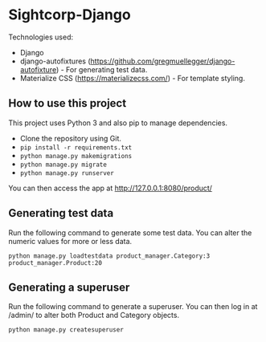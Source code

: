 # Sightcorp-Django

Technologies used:

- Django
- django-autofixtures (https://github.com/gregmuellegger/django-autofixture) - For generating test data.
- Materialize CSS (https://materializecss.com/) - For template styling.

## How to use this project

This project uses Python 3 and also pip to manage dependencies.

- Clone the repository using Git.
- `pip install -r requirements.txt`
- `python manage.py makemigrations`
- `python manage.py migrate`
- `python manage.py runserver`

You can then access the app at http://127.0.0.1:8080/product/

## Generating test data

Run the following command to generate some test data. You can alter the numeric values for more or less data.

```
python manage.py loadtestdata product_manager.Category:3 product_manager.Product:20
```

## Generating a superuser

Run the following command to generate a superuser. You can then log in at /admin/ to alter both Product and Category objects.

```
python manage.py createsuperuser
```
